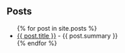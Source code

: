 ## Posts

<ul>
  {% for post in site.posts %}
    <li>
      <a href="{{ post.url }}">{{ post.title }}</a> - {{ post.summary }}
    </li>
  {% endfor %}
</ul>
